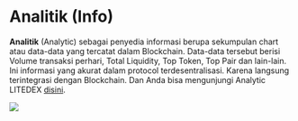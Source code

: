 # Analitik (Info)

**Analitik** (Analytic) sebagai penyedia informasi berupa sekumpulan chart atau data-data yang tercatat dalam Blockchain. Data-data tersebut berisi Volume transaksi perhari, Total Liquidity, Top Token, Top Pair dan lain-lain. Ini informasi yang akurat dalam protocol terdesentralisasi. Karena langsung terintegrasi dengan Blockchain. Dan Anda bisa mengunjungi Analytic LITEDEX [disini](https://info.litedex.io).

![](<../.gitbook/assets/2A212A38-1D95-4D11-9C87-ABFCDE8C3B62\_1\_105\_c (1).jpeg>)
